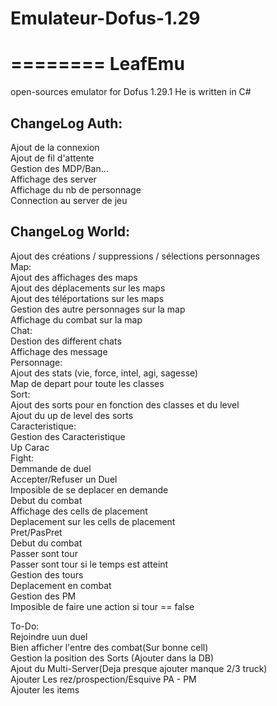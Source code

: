 # Emulateur-Dofus-1.29

========
LeafEmu
========



open-sources emulator for Dofus 1.29.1
He is written in C#





## ChangeLog Auth:  
Ajout de la connexion  
Ajout de fil d'attente  
Gestion des MDP/Ban...   
Affichage des server  
Affichage du nb de personnage  
Connection au server de jeu  

## ChangeLog World:  
Ajout des créations / suppressions / sélections personnages  
Map:  
    Ajout des affichages des maps  
    Ajout des déplacements sur les maps  
    Ajout des téléportations sur les maps  
    Gestion des autre personnages sur la map  
    Affichage du combat sur la map  
Chat:  
    Destion des different chats  
    Affichage des message  
Personnage:   
    Ajout des stats (vie, force, intel, agi, sagesse)  
    Map de depart pour toute les classes  
Sort:  
    Ajout des sorts pour en fonction des classes et du level  
    Ajout du up de level des sorts  
Caracteristique:  
    Gestion des Caracteristique  
    Up Carac  
Fight:  
    Demmande de duel  
    Accepter/Refuser un Duel  
    Imposible de se deplacer en demande  
    Debut du combat  
    Affichage des cells de placement  
    Deplacement sur les cells de placement  
    Pret/PasPret    
    Debut du combat  
    Passer sont tour  
    Passer sont tour si le temps est atteint  
    Gestion des tours  
    Deplacement en combat  
    Gestion des PM  
    Imposible de faire une action si tour == false  
    
    
To-Do:  
Rejoindre uun duel  
Bien afficher l'entre des combat(Sur bonne cell)  
Gestion la position des Sorts (Ajouter dans la DB)   
Ajout du Multi-Server(Deja presque ajouter manque 2/3 truck)  
Ajouter Les rez/prospection/Esquive PA - PM  
Ajouter les items   

    
    
